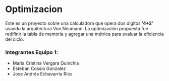 
# Optimizacion


Este es un proyecto sobre una calculadora que opera dos digitos **'4+2'** usando la arquitectura Von Neumann. La optimización propuesta fue redifinir la tabla de memoria y agregar una métrica para evaluar la eficiencia del ciclo.


### Integrantes Equipo 1:


- María Cristina Vergara Quinchia
- Esteban Cossio Gonzalez
- Jose Andrés Echavarría Ríos
